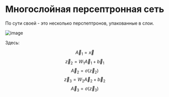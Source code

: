 # Многослойная персептронная сеть

По сути своей - это несколько перспептронов, упакованные в слои.

![image](https://user-images.githubusercontent.com/25401699/228016175-69796320-ca63-43db-affb-be4d8d7ad6cd.png)

Здесь:

$$
\vec A_1 = \vec x
$$
$$
\vec z_2 = W_1 \vec A_1 + \vec b_1
$$
$$
\vec A_2 = \sigma(\vec z_2)
$$
$$
\vec z_3 = W_2 \vec A_2 + \vec b_2
$$
$$
\vec A_3 = \sigma(\vec z_3)
$$
